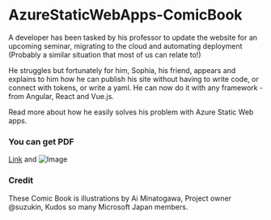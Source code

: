 # AzureStaticWebApps-ComicBook

A developer has been tasked by his professor to update the website for an upcoming seminar, migrating to the cloud and automating deployment (Probably a similar situation that most of us can relate to!)

He struggles but fortunately for him, Sophia, his friend, appears and explains to him how he can publish his site without having to write code, or connect with tokens, or write a yaml. He can now do it with any framework - from Angular, React and Vue.js.

Read more about how he easily solves his problem with Azure Static Web apps.

### You can get PDF

[Link](url) and ![Image](src)

### Credit

These Comic Book is illustrations by Ai Minatogawa, Project owner @suzukin, Kudos so many Microsoft Japan members. 
